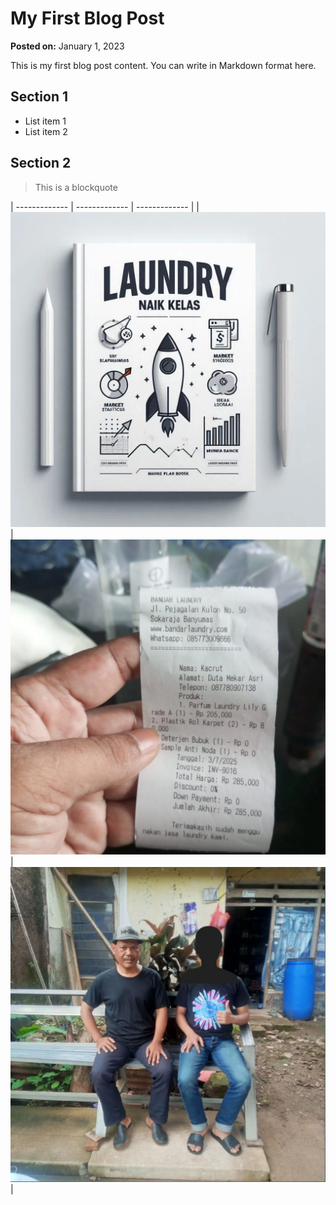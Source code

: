 # My First Blog Post

**Posted on:** January 1, 2023

This is my first blog post content. You can write in Markdown format here.

## Section 1
- List item 1
- List item 2

## Section 2
> This is a blockquote


| ------------- | ------------- | ------------- |
| ![Alt text](https://raw.githubusercontent.com/bandarlaundry/blog/refs/heads/main/images/bl-ebook-laundry-naik-kelas.webp)  | ![Alt text](https://raw.githubusercontent.com/bandarlaundry/blog/refs/heads/images/bl-instant-pos-laundry.webp)  | ![Alt text](https://raw.githubusercontent.com/bandarlaundry/blog/refs/heads/images/bl-ade-dari-sulawesi-ke-bogor-demi-ikut-kelas-sabun.webp)  |

